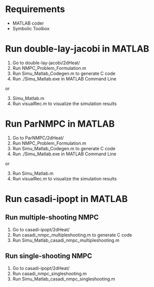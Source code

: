 # Requirements
- MATLAB coder
- Symbolic Toolbox

# Run double-lay-jacobi in MATLAB
1. Go to double-lay-jacobi/2dHeat/
2. Run NMPC_Problem_Formulation.m
3. Run Simu_Matlab_Codegen.m to generate C code
4. Run ./Simu_Matlab.exe in MATLAB Command Line

or 

3. Simu_Matlab.m
4. Run visualRec.m to visualize the simulation results


# Run ParNMPC in MATLAB
1. Go to ParNMPC/2dHeat/
2. Run NMPC_Problem_Formulation.m
3. Run Simu_Matlab_Codegen.m to generate C code
4. Run ./Simu_Matlab.exe in MATLAB Command Line

or 

3. Run Simu_Matlab.m
4. Run visualRec.m to visualize the simulation results


# Run casadi-ipopt in MATLAB
## Run multiple-shooting NMPC
1. Go to casadi-ipopt/2dHeat/
2. Run casadi_nmpc_multipleshooting.m to generate C code
3. Run Simu_Matlab_casadi_nmpc_multipleshooting.m

## Run single-shooting NMPC
1. Go to casadi-ipopt/2dHeat/
2. Run casadi_nmpc_singleshooting.m
3. Run Simu_Matlab_casadi_nmpc_singleshooting.m
